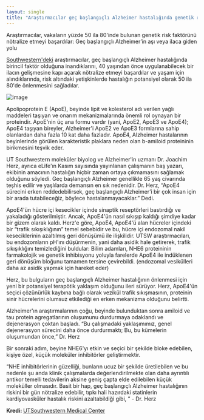 ```yaml
---
layout: single
title: "Araştırmacılar geç başlangıçlı Alzheimer hastalığında genetik risk faktörünü nötralize ederek, 40 yaşından önce uygulanabilecek bir aşı veya ilacın geliştirilmesine kapı açtılar"
---
```

Araştırmacılar, vakaların yüzde 50 ila 80'inde bulunan genetik risk faktörünü nötralize etmeyi başardılar: Geç başlangıçlı Alzheimer’in aşı veya ilaca giden yolu

[Southwestern'deki](https://www.utsouthwestern.edu/newsroom/articles/year-2018/vaccine-drug-alzheimers.html) araştırmacılar, geç başlangıçlı Alzheimer hastalığında birincil faktör olduğuna inandıklarını, 40 yaşından önce uygulanabilecek bir ilacın gelişmesine kapı açarak nötralize etmeyi başardılar ve yaşam için alındıklarında, risk altındaki yetişkinlerde hastalığın potansiyel olarak 50 ila 80'de önlenmesini sağladılar.

![image](https://images.unsplash.com/photo-1536052737712-5dacded6aa90?ixlib=rb-1.2.1&auto=format&fit=crop&w=1350&q=80)

Apolipoprotein E (ApoE), beyinde lipit ve kolesterol adı verilen yağlı maddeleri taşıyan ve onarım mekanizmalarında önemli rol oynayan bir proteindir. ApoE'nin üç ana formu vardır (yani, ApoE2, ApoE3 ve ApoE4); ApoE4 taşıyan bireyler, Alzheimer'i ApoE2 ve ApoE3 formlarına sahip olanlardan daha fazla 10 kat daha fazladır. ApoE4, Alzheimer hastalarının beyinlerinde görülen karakteristik plaklara neden olan b-amiloid proteininin birikmesini teşvik eder.

<script async src="//pagead2.googlesyndication.com/pagead/js/adsbygoogle.js"></script>
<ins class="adsbygoogle"
     style="display:block; text-align:center;"
     data-ad-layout="in-article"
     data-ad-format="fluid"
     data-ad-client="ca-pub-7868661326160958"
     data-ad-slot="3072558811"></ins>
<script>
     (adsbygoogle = window.adsbygoogle || []).push({});
</script>


UT Southwestern moleküler biyolog ve Alzheimer'in uzmanı Dr. Joachim Herz, ayrıca eLife'ın Kasım sayısında yayınlanan çalışmanın baş yazarı, ekibinin amacının hastalığın hiçbir zaman ortaya çıkmamasını sağlamak olduğunu söyledi. Geç başlangıçlı Alzheimer genellikle 65 yaş civarında teşhis edilir ve yaşlılarda demansın en sık nedenidir. Dr. Herz, “ApoE4 sürecini erken reddedebilirsek, geç başlangıçlı Alzheimer’i bir çok insan için bir arada tutabileceğiz, böylece hastalanmayacaklar.” Dedi.

ApoE4'ün hücre içi kesecikler içinde sinaptik reseptörleri bastırdığı ve yakaladığı gösterilmiştir. Ancak, ApoE4'ün nasıl sıkışıp kaldığı şimdiye kadar bir gizem olarak kaldı. Herz'e göre, ApoE4, ApoE4'ü alan hücreler içindeki bir “trafik sıkışıklığının” temel sebebidir ve bu, hücre içi endozomal nakil keseciklerinin azaltılmış geri dönüşümü ile ilişkilidir. UTSW araştırmacıları, bu endozomların pH'ını düşürmenin, yani daha asidik hale getirerek, trafik sıkışıklığını temizlediğini buldular: Bilim adamları, NHE6 proteininin farmakolojik ve genetik inhibisyonu yoluyla farelerde ApoE4 ile indüklenen geri dönüşüm bloğunu tamamen tersine çevirebildi. (endozomal vesikülleri daha az asidik yapmak için hareket eder)

Herz, bu bulguların geç başlangıçlı Alzheimer hastalığının önlenmesi için yeni bir potansiyel terapötik yaklaşım olduğunu ileri sürüyor. Herz, ApoE4'ün seçici çözünürlük kaybına bağlı olarak vezikül trafik sıkışmasının, proteinin sinir hücrelerini olumsuz etkilediği en erken mekanizma olduğunu belirtti.

<script async src="//pagead2.googlesyndication.com/pagead/js/adsbygoogle.js"></script>
<ins class="adsbygoogle"
     style="display:block; text-align:center;"
     data-ad-layout="in-article"
     data-ad-format="fluid"
     data-ad-client="ca-pub-7868661326160958"
     data-ad-slot="3072558811"></ins>
<script>
     (adsbygoogle = window.adsbygoogle || []).push({});
</script>


Alzheimer'ın araştırmalarının çoğu, beyinde bulunduktan sonra amiloid ve tau protein agregatlarının oluşumunu durdurmaya odaklandı ve dejenerasyon çoktan başladı. “Bu çalışmadaki yaklaşımımız, genel dejenerasyon sürecini daha önce durdurmaktı; Bu, bu kümelerin oluşumundan önce,” Dr. Herz

Bir sonraki adım, beyine NHE6'yı etkin ve seçici bir şekilde bloke edebilen, kişiye özel, küçük moleküler inhibitörler geliştirmektir.

“NHE inhibitörlerinin güzelliği, bunların ucuz bir şekilde üretilebilen ve bu nedenle şu anda klinik çalışmalarda değerlendirilmekte olan daha ayrıntılı antikor temelli tedavilerin aksine geniş çapta elde edilebilen küçük moleküller olmasıdır. Basit bir hap, geç başlangıçlı Alzheimer hastalığının riskini bir gün nötralize edebilir, tıpkı hali hazırdaki statinlerin kardiyovasküler hastalık riskini azaltabildiği gibi, ” - Dr. Herz

<p class="notice--info"><strong>Kredi: </strong><a href="https://www.utsouthwestern.edu/newsroom/articles/year-2018/vaccine-drug-alzheimers.html">UTSouthwestern Medical Center</a></p>
